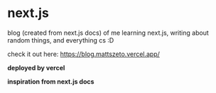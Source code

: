 # next.js

blog (created from next.js docs) of me learning next.js, writing about random things, and everything cs :D

check it out here: https://blog.mattszeto.vercel.app/

**deployed by vercel**

**inspiration from next.js docs**
